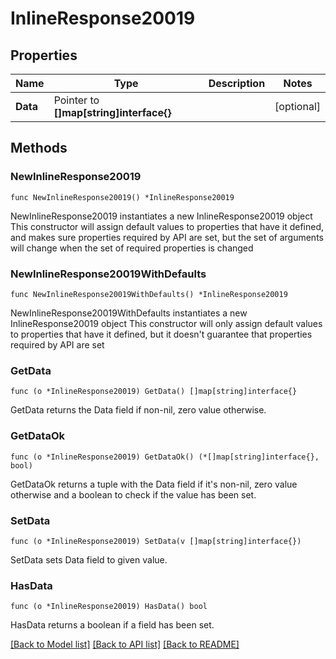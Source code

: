 # InlineResponse20019

## Properties

Name | Type | Description | Notes
------------ | ------------- | ------------- | -------------
**Data** | Pointer to **[]map[string]interface{}** |  | [optional] 

## Methods

### NewInlineResponse20019

`func NewInlineResponse20019() *InlineResponse20019`

NewInlineResponse20019 instantiates a new InlineResponse20019 object
This constructor will assign default values to properties that have it defined,
and makes sure properties required by API are set, but the set of arguments
will change when the set of required properties is changed

### NewInlineResponse20019WithDefaults

`func NewInlineResponse20019WithDefaults() *InlineResponse20019`

NewInlineResponse20019WithDefaults instantiates a new InlineResponse20019 object
This constructor will only assign default values to properties that have it defined,
but it doesn't guarantee that properties required by API are set

### GetData

`func (o *InlineResponse20019) GetData() []map[string]interface{}`

GetData returns the Data field if non-nil, zero value otherwise.

### GetDataOk

`func (o *InlineResponse20019) GetDataOk() (*[]map[string]interface{}, bool)`

GetDataOk returns a tuple with the Data field if it's non-nil, zero value otherwise
and a boolean to check if the value has been set.

### SetData

`func (o *InlineResponse20019) SetData(v []map[string]interface{})`

SetData sets Data field to given value.

### HasData

`func (o *InlineResponse20019) HasData() bool`

HasData returns a boolean if a field has been set.


[[Back to Model list]](../README.md#documentation-for-models) [[Back to API list]](../README.md#documentation-for-api-endpoints) [[Back to README]](../README.md)


